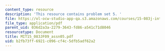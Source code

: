 ```yaml
---
content_type: resource
description: 'This resource contains problem set 5. '
file: https://ol-ocw-studio-app-qa.s3.amazonaws.com/courses/15-083j-integer-programming-and-combinatorial-optimization-fall-2009/b2fb73ff6921c096cf4c5dfb5adf62a2_MIT15_083JF09_assn05.pdf
file_type: application/pdf
parent_uid: 036d2a3a-2279-3643-fd86-a541c71d8046
resourcetype: Document
title: MIT15_083JF09_assn05.pdf
uid: b2fb73ff-6921-c096-cf4c-5dfb5adf62a2
---
```

